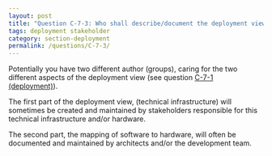 ```yaml
---
layout: post
title: "Question C-7-3: Who shall describe/document the deployment view?"
tags: deployment stakeholder
category: section-deployment
permalink: /questions/C-7-3/
---
```


Potentially you have two different author (groups), caring for the two different
aspects of the deployment view (see question [C-7-1 (deployment)](/questions/C-7-1)).

The first part of the deployment view, (technical infrastructure) will sometimes be created and maintained by stakeholders responsible for this technical infrastructure and/or hardware.

The second part, the mapping of software to hardware, will often be documented and maintained by architects and/or the development team.
